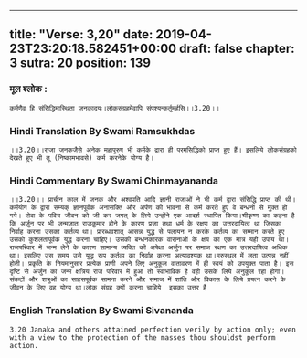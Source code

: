 
---
title: "Verse: 3,20"
date: 2019-04-23T23:20:18.582451+00:00
draft: false
chapter: 3
sutra: 20
position: 139
---
### मूल श्लोक :
```
कर्मणैव हि संसिद्धिमास्थिता जनकादयः।लोकसंग्रहमेवापि संपश्यन्कर्तुमर्हसि।।3.20।।

```

### Hindi Translation By Swami Ramsukhdas
```
।।3.20।।राजा जनकजैसे अनेक महापुरुष भी कर्मके द्वारा ही परमसिद्धिको प्राप्त हुए हैं। इसलिये लोकसंग्रहको देखते हुए भी तू (निष्कामभावसे) कर्म करनेके योग्य है।

```

### Hindi Commentary By Swami Chinmayananda
```
।।3.20।। प्राचीन काल में जनक और अश्वपति आदि ज्ञानी राजाओं ने भी कर्म द्वारा संसिद्धि प्राप्त की थी। कर्मयोग के द्वारा सम्यक् ज्ञानपूर्वक अनासक्ति और अर्पण की भावना से कर्म करते हुए वे बन्धनों से मुक्त हो गये। सेवा के पवित्र जीवन को जी कर जगत् के लिये उन्होंने एक आदर्श स्थापित किया।श्रीकृष्ण का कहना है कि अर्जुन पर भी जन्मजात राजकुमार होने के कारण प्रजा तथा धर्म के रक्षण का उत्तरदायित्व था जिसका निर्वाह करना उसका कर्तव्य था। प्रारब्धवशात् आसन्न युद्ध से पलायन न करके कर्तव्य का सम्मान करते हुए उसको कुशलतापूर्वक युद्ध करना चाहिए। उसकी बन्धनकारक वासनाओं के क्षय का एक मात्र यही उपाय था। राजपरिवार में जन्म लेने के कारण सामान्य व्यक्ति की अपेक्षा अर्जुन पर समाज रक्षण का उत्तरदायित्व अधिक था। इसलिए उस समय उसे युद्ध रूप कर्तव्य का निर्वाह करना अत्यावश्यक था।मरुस्थल में लता उत्पन्न नहीं होती। प्रकृति के नियमानुसार प्रत्येक प्राणी अपने लिए अनुकूल वातावरण में ही स्वयं को उपयुक्त पाता है। इस दृष्टि से अर्जुन का जन्म क्षत्रिय राज परिवार में हुआ तो स्वाभाविक है वही उसके लिये अनुकूल रहा होगा। संकटों और शत्रुओं का साहसपूर्वक सामना करने और समाज में शांति और विकास के लिये प्रयत्न करने के जीवन के लिए वह योग्य था।लोक संग्रह क्यों करना चाहिये  इसका उत्तर है

```

### English Translation By Swami  Sivananda
```
3.20 Janaka and others attained perfection verily by action only; even with a view to the protection of the masses thou shouldst perform action.

```

